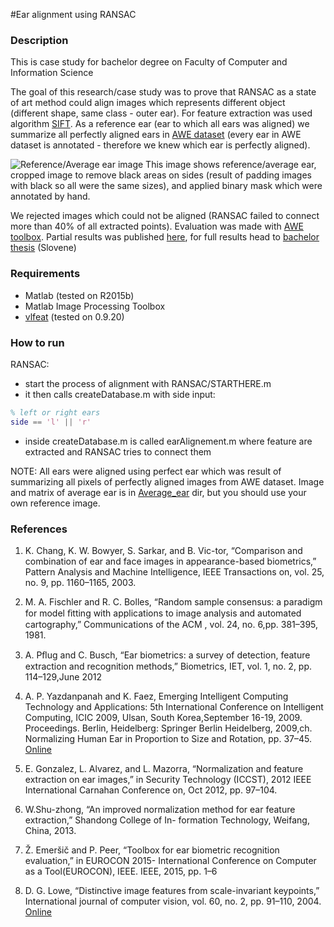 #Ear alignment using RANSAC
### Description
This is case study for bachelor degree on Faculty of Computer and Information Science

The goal of this research/case study was to prove that RANSAC as a state of art method could align images which represents different object (different shape, same class - outer ear). For feature extraction was used algorithm [SIFT](http://www.vlfeat.org/overview/sift.html). As a reference ear (ear to which all ears was aligned) we summarize all perfectly aligned ears in [AWE dataset](http://awe.fri.uni-lj.si/) (every ear in AWE dataset is annotated - therefore we knew which ear is perfectly aligned). 

![Reference/Average ear image](https://github.com/metodribic/ear-alignment-ransac/tree/master/Average_ear/reference-ear.png "Reference/Average ear image")
This image shows reference/average ear, cropped image to remove black areas on sides (result of padding images with black so all were the same sizes), and applied binary mask which were annotated by hand.

We rejected images which could not be aligned (RANSAC failed to connect more than 40% of all extracted points). Evaluation was made with [AWE toolbox](http://awe.fri.uni-lj.si/). Partial results was published [here](https://www.researchgate.net/publication/308618674_Influence_of_Alignment_on_Ear_Recognition_Case_Study_on_AWE_Dataset), for full results head to [bachelor thesis](http://eprints.fri.uni-lj.si/3674/1/63110173-METOD_RIBI%C4%8C-Vpliv_poravnave_na_uspe%C5%A1nost_razpoznavanja_uhljev-1.pdf) (Slovene)

### Requirements
- Matlab (tested on R2015b)
- Matlab Image Processing Toolbox
- [vlfeat](http://www.vlfeat.org/) (tested on 0.9.20)


### How to run
RANSAC:
- start the process of alignment with RANSAC/STARTHERE.m
- it then calls createDatabase.m with side input:
```matlab
% left or right ears
side == 'l' || 'r'
```
- inside createDatabase.m is called earAlignement.m where feature are extracted and RANSAC tries to connect them

NOTE: All ears were aligned using perfect ear which was result of summarizing all pixels of perfectly aligned images from AWE dataset. Image and matrix of average ear is in [Average_ear](https://github.com/metodribic/ear-alignment-ransac/tree/master/Average_ear) dir, but you should use your own reference image.

### References

1. K. Chang, K. W. Bowyer, S. Sarkar, and B. Vic-tor, “Comparison and combination of ear and face images in appearance-based biometrics,” Pattern Analysis and Machine Intelligence, IEEE Transactions on, vol. 25, no. 9, pp. 1160–1165, 2003.

2. M. A. Fischler and R. C. Bolles, “Random sample consensus: a paradigm for model ﬁtting with applications to image analysis and automated cartography,” Communications of the ACM , vol. 24, no. 6,pp. 381–395, 1981.

3. A. Pﬂug and C. Busch, “Ear biometrics: a survey of detection, feature extraction and recognition methods,” Biometrics, IET, vol. 1, no. 2, pp. 114–129,June 2012

4. A. P. Yazdanpanah and K. Faez, Emerging Intelligent Computing Technology and Applications: 5th International Conference on Intelligent Computing, ICIC 2009, Ulsan, South Korea,September 16-19, 2009. Proceedings. Berlin, Heidelberg: Springer Berlin Heidelberg, 2009,ch. Normalizing Human Ear in Proportion to Size and Rotation, pp. 37–45. [Online](http://dx.doi.org/10.1007/978-3-642-04070-2_5)

5. E. Gonzalez, L. Alvarez, and L. Mazorra, “Normalization and feature extraction on ear images,” in Security Technology (ICCST), 2012 IEEE International Carnahan Conference on, Oct 2012, pp. 97–104.

6. W.Shu-zhong, “An improved normalization method for ear feature extraction,” Shandong College of In- formation Technology, Weifang, China, 2013.

7. Ž. Emeršič and P. Peer, “Toolbox for ear biometric recognition evaluation,” in EUROCON 2015- International Conference on Computer as a Tool(EUROCON), IEEE. IEEE, 2015, pp. 1–6

8. D. G. Lowe, “Distinctive image features from scale-invariant keypoints,” International journal of computer vision, vol. 60, no. 2, pp. 91–110, 2004. [Online](http://www.cs.ubc.ca/~lowe/papers/ijcv04.pdf)
